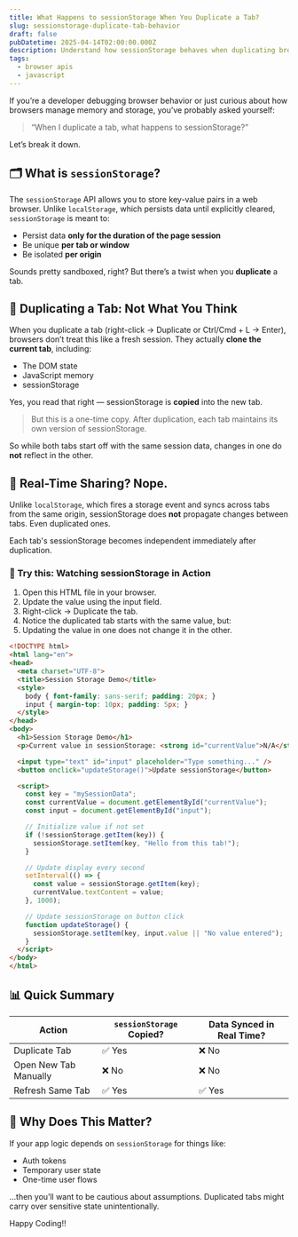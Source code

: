 ```yaml
---
title: What Happens to sessionStorage When You Duplicate a Tab?
slug: sessionstorage-duplicate-tab-behavior
draft: false
pubDatetime: 2025-04-14T02:00:00.000Z
description: Understand how sessionStorage behaves when duplicating browser tabs, with practical examples and tips for web developers.
tags:
  - browser apis
  - javascript
---
```


If you’re a developer debugging browser behavior or just curious about how browsers manage memory and storage, you’ve probably asked yourself:

> “When I duplicate a tab, what happens to sessionStorage?”

Let’s break it down.


## 🗂️ What is `sessionStorage`?

The `sessionStorage` API allows you to store key-value pairs in a web browser. Unlike `localStorage`, which persists data until explicitly cleared, `sessionStorage` is meant to:

- Persist data **only for the duration of the page session**
- Be unique **per tab or window**
- Be isolated **per origin**

Sounds pretty sandboxed, right? But there’s a twist when you **duplicate** a tab.

## 🔁 Duplicating a Tab: Not What You Think

When you duplicate a tab (right-click → Duplicate or Ctrl/Cmd + L → Enter), browsers don’t treat this like a fresh session. They actually **clone the current tab**, including:

- The DOM state
- JavaScript memory
- sessionStorage

Yes, you read that right — sessionStorage is **copied** into the new tab.

> But this is a one-time copy. After duplication, each tab maintains its own version of sessionStorage.

So while both tabs start off with the same session data, changes in one do **not** reflect in the other.


## 🔄 Real-Time Sharing? Nope.

Unlike `localStorage`, which fires a storage event and syncs across tabs from the same origin, sessionStorage does **not** propagate changes between tabs. Even duplicated ones.

Each tab's sessionStorage becomes independent immediately after duplication.


### 🧪 Try this: Watching sessionStorage in Action

1. Open this HTML file in your browser.
2. Update the value using the input field.
3. Right-click → Duplicate the tab.
4. Notice the duplicated tab starts with the same value, but:
5. Updating the value in one does not change it in the other.


```html
<!DOCTYPE html>
<html lang="en">
<head>
  <meta charset="UTF-8">
  <title>Session Storage Demo</title>
  <style>
    body { font-family: sans-serif; padding: 20px; }
    input { margin-top: 10px; padding: 5px; }
  </style>
</head>
<body>
  <h1>Session Storage Demo</h1>
  <p>Current value in sessionStorage: <strong id="currentValue">N/A</strong></p>

  <input type="text" id="input" placeholder="Type something..." />
  <button onclick="updateStorage()">Update sessionStorage</button>

  <script>
    const key = "mySessionData";
    const currentValue = document.getElementById("currentValue");
    const input = document.getElementById("input");

    // Initialize value if not set
    if (!sessionStorage.getItem(key)) {
      sessionStorage.setItem(key, "Hello from this tab!");
    }

    // Update display every second
    setInterval(() => {
      const value = sessionStorage.getItem(key);
      currentValue.textContent = value;
    }, 1000);

    // Update sessionStorage on button click
    function updateStorage() {
      sessionStorage.setItem(key, input.value || "No value entered");
    }
  </script>
</body>
</html>
```

## 📊 Quick Summary

| Action                     | `sessionStorage` Copied? | Data Synced in Real Time? |
|---------------------------|---------------------------|----------------------------|
| Duplicate Tab             | ✅ Yes                    | ❌ No                      |
| Open New Tab Manually     | ❌ No                     | ❌ No                      |
| Refresh Same Tab          | ✅ Yes                    | ✅ Yes                     |

## 🧪 Why Does This Matter?

If your app logic depends on `sessionStorage` for things like:

- Auth tokens
- Temporary user state
- One-time user flows

…then you’ll want to be cautious about assumptions. Duplicated tabs might carry over sensitive state unintentionally.


Happy Coding!!